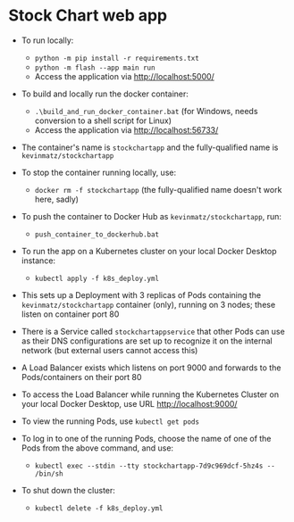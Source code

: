 # Stock Chart web app

* To run locally:
  * `python -m pip install -r requirements.txt`
  * `python -m flash --app main run`
  *  Access the application via [http://localhost:5000/](http://localhost:5000/)

* To build and locally run the docker container:
  * `.\build_and_run_docker_container.bat` (for Windows, needs conversion to a shell script for Linux)
  * Access the application via [http://localhost:56733/](http://localhost:56733/)

* The container's name is `stockchartapp` and the fully-qualified name is `kevinmatz/stockchartapp`

* To stop the container running locally, use:
  * `docker rm -f stockchartapp` (the fully-qualified name doesn't work here, sadly)

* To push the container to Docker Hub as `kevinmatz/stockchartapp`, run:
  * `push_container_to_dockerhub.bat`

* To run the app on a Kubernetes cluster on your local Docker Desktop instance:
  * `kubectl apply -f k8s_deploy.yml`

* This sets up a Deployment with 3 replicas of Pods containing the `kevinmatz/stockchartapp` container (only), running on 3 nodes; these listen on container port 80 
* There is a Service called `stockchartappservice` that other Pods can use as their DNS configurations are set up to recognize it on the internal network (but external users cannot access this)
* A Load Balancer exists which listens on port 9000 and forwards to the Pods/containers on their port 80
* To access the Load Balancer while running the Kubernetes Cluster on your local Docker Desktop, use URL [http://localhost:9000/](http://localhost:9000/)

* To view the running Pods, use `kubectl get pods`
* To log in to one of the running Pods, choose the name of one of the Pods from the above command, and use:
  * `kubectl exec --stdin --tty stockchartapp-7d9c969dcf-5hz4s -- /bin/sh`

* To shut down the cluster:
  * `kubectl delete -f k8s_deploy.yml`
